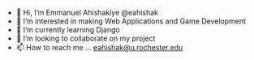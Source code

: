 - 👋 Hi, I’m Emmanuel Ahishakiye @eahishak
- 👀 I’m interested in making Web Applications and Game Development
- 🌱 I’m currently learning Django
- 💞️ I’m looking to collaborate on my project
- 📫 How to reach me ... eahishak@u.rochester.edu

<!---
eahishak/eahishak is a ✨ special ✨ repository because its `README.md` (this file) appears on your GitHub profile.
You can click the Preview link to take a look at your changes.
--->
